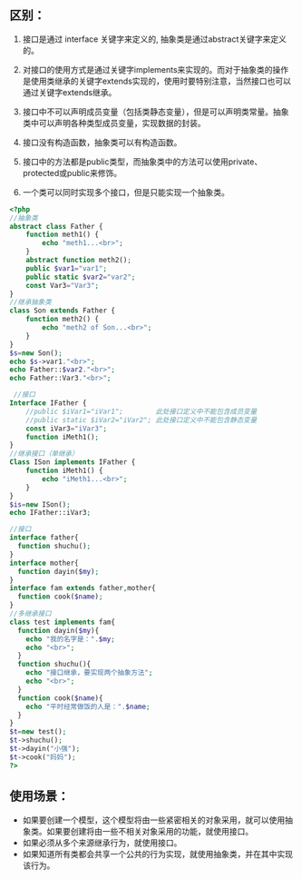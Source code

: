 ## 区别：

1. 接口是通过 interface 关键字来定义的, 抽象类是通过abstract关键字来定义的。

2. 对接口的使用方式是通过关键字implements来实现的。而对于抽象类的操作是使用类继承的关键字extends实现的，使用时要特别注意，当然接口也可以通过关键字extends继承。

3. 接口中不可以声明成员变量（包括类静态变量），但是可以声明类常量。抽象类中可以声明各种类型成员变量，实现数据的封装。

4. 接口没有构造函数，抽象类可以有构造函数。

5. 接口中的方法都是public类型，而抽象类中的方法可以使用private、protected或public来修饰。

6. 一个类可以同时实现多个接口，但是只能实现一个抽象类。

```php
<?php 
//抽象类
abstract class Father {
    function meth1() {
        echo "meth1...<br>";
    }
    abstract function meth2();
    public $var1="var1";
    public static $var2="var2";
    const Var3="Var3";
}
//继承抽象类
class Son extends Father {
    function meth2() {
        echo "meth2 of Son...<br>";
    }
}
$s=new Son();
echo $s->var1."<br>";
echo Father::$var2."<br>";
echo Father::Var3."<br>";

 //接口
Interface IFather {
    //public $iVar1="iVar1";        此处接口定义中不能包含成员变量
    //public static $iVar2="iVar2"; 此处接口定义中不能包含静态变量
    const iVar3="iVar3";
    function iMeth1();
}
//继承接口（单继承）
Class ISon implements IFather {
    function iMeth1() {
        echo "iMeth1...<br>";
    }
}
$is=new ISon();
echo IFather::iVar3;

//接口
interface father{
  function shuchu();
}
interface mother{
  function dayin($my);
}
interface fam extends father,mother{
  function cook($name);
}
//多继承接口
class test implements fam{
  function dayin($my){
    echo "我的名字是：".$my;
    echo "<br>";
  }
  function shuchu(){
    echo "接口继承，要实现两个抽象方法";
    echo "<br>";
  }
  function cook($name){
    echo "平时经常做饭的人是：".$name;
  }
}
$t=new test();
$t->shuchu();
$t->dayin("小强");
$t->cook("妈妈");
?>
```

## 使用场景：

- 如果要创建一个模型，这个模型将由一些紧密相关的对象采用，就可以使用抽象类。如果要创建将由一些不相关对象采用的功能，就使用接口。
- 如果必须从多个来源继承行为，就使用接口。
- 如果知道所有类都会共享一个公共的行为实现，就使用抽象类，并在其中实现该行为。
